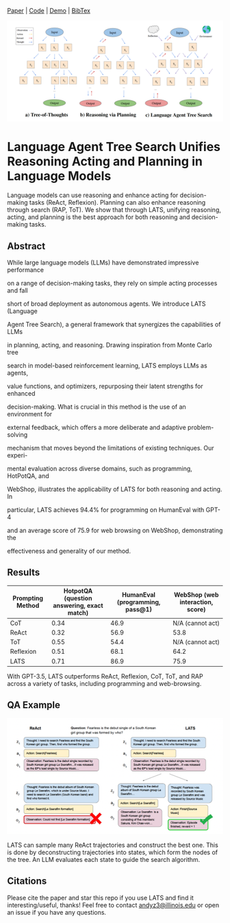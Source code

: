
[Paper](URL_FOR_PAPER) | [Code](https://github.com/andyz245/LanguageAgentTreeSearch) | [Demo](https://huggingface.co/spaces/AIatUIUC/CodeLATS) | [BibTex](URL_FOR_BIBTEX)
  

![teaser](pics/related.png)

# Language Agent Tree Search Unifies Reasoning Acting and Planning in Language Models

Language models can use reasoning and enhance acting for decision-making tasks (ReAct, Reflexion). Planning can also enhance reasoning through search (RAP, ToT). We show that through LATS, unifying reasoning, acting, and planning is the best approach for both reasoning and decision-making tasks.

  

## Abstract

  

While large language models (LLMs) have demonstrated impressive performance

on a range of decision-making tasks, they rely on simple acting processes and fall

short of broad deployment as autonomous agents. We introduce LATS (Language

Agent Tree Search), a general framework that synergizes the capabilities of LLMs

in planning, acting, and reasoning. Drawing inspiration from Monte Carlo tree

search in model-based reinforcement learning, LATS employs LLMs as agents,

value functions, and optimizers, repurposing their latent strengths for enhanced

decision-making. What is crucial in this method is the use of an environment for

external feedback, which offers a more deliberate and adaptive problem-solving

mechanism that moves beyond the limitations of existing techniques. Our experi-

mental evaluation across diverse domains, such as programming, HotPotQA, and

WebShop, illustrates the applicability of LATS for both reasoning and acting. In

particular, LATS achieves 94.4% for programming on HumanEval with GPT-4

and an average score of 75.9 for web browsing on WebShop, demonstrating the

effectiveness and generality of our method.

  

## Results

  
  | Prompting Method          | HotpotQA (question answering, exact match) | HumanEval (programming, pass@1) | WebShop (web interaction, score) |
|---------------------------|---------------------------------------------------|-----------------------------------------------|----------------------------------------------|
| CoT                       | 0.34                                               | 46.9                                           | N/A (cannot act)                                          |
| ReAct                     | 0.32                                              | 56.9                                           | 53.8                                          |
| ToT                       | 0.55                                               | 54.4                                           | N/A (cannot act)                                           |
| Reflexion                 | 0.51                                               | 68.1                                           | 64.2                                          |
| LATS                      | 0.71                                               | 86.9                                           | 75.9                                          |


With GPT-3.5, LATS outperforms ReAct, Reflexion, CoT, ToT, and RAP across a variety of tasks, including programming and web-browsing.

  

## QA Example

  

![example](pics/qual.png)

  

LATS can sample many ReAct trajectories and construct the best one. This is done by deconstructing trajectories into states, which form the nodes of the tree. An LLM evaluates each state to guide the search algorithm.

  

## Citations

Please cite the paper and star this repo if you use LATS and find it interesting/useful, thanks! Feel free to contact andyz3@illinois.edu or open an issue if you have any questions.

  

```bibtex

  

```